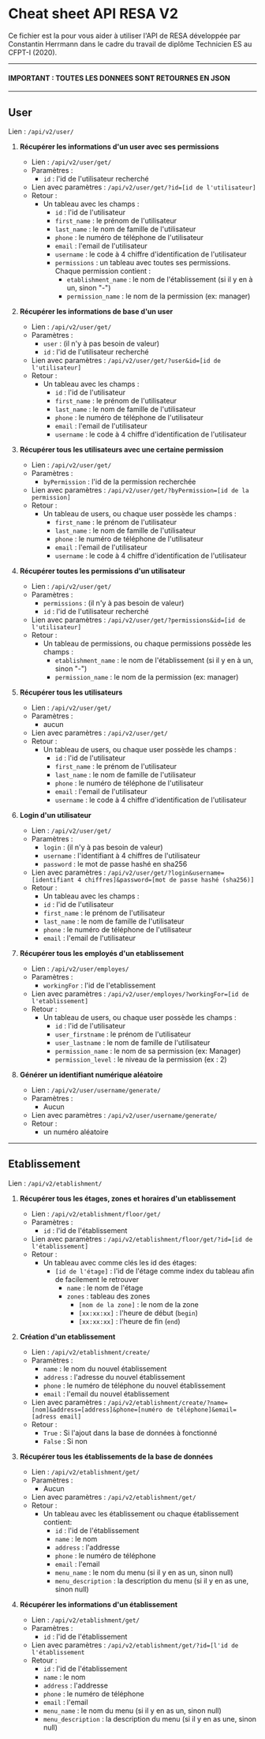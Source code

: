 # Cheat sheet API RESA V2
Ce fichier est la pour vous aider à utiliser l'API de RESA développée par Constantin Herrmann dans le cadre du travail de diplôme Technicien ES au CFPT-I (2020).

---
#### IMPORTANT : TOUTES LES DONNEES SONT RETOURNES EN JSON
---

## User
Lien : ```/api/v2/user/```

1. **Récupérer les informations d'un user avec ses permissions**
   - Lien : ```/api/v2/user/get/```
   - Paramètres : 
     - ```id``` : l'id de l'utilisateur recherché
   - Lien avec paramètres : ```/api/v2/user/get/?id=[id de l'utilisateur]```
   - Retour : 
     - Un tableau avec les champs :
       - ```id``` : l'id de l'utilisateur
       - ```first_name``` : le prénom de l'utilisateur
       - ```last_name``` : le nom de famille de l'utilisateur
       - ```phone``` : le numéro de téléphone de l'utilisateur
       - ```email``` : l'email de l'utilisateur
       - ```username``` : le code à 4 chiffre d'identification de l'utilisateur
       - ```permissions``` : un tableau avec toutes ses permissions. Chaque permission contient :
           - ```etablishment_name``` : le nom de l'établissement (si il y en à un, sinon "-")
           - ```permission_name``` : le nom de la permission (ex: manager)
  
2. **Récupérer les informations de base d'un user**
   - Lien : ```/api/v2/user/get/```
   - Paramètres : 
     - ```user``` : (il n'y à pas besoin de valeur)
     - ```id``` : l'id de l'utilisateur recherché
   - Lien avec paramètres : ```/api/v2/user/get/?user&id=[id de l'utilisateur]```
   - Retour : 
     - Un tableau avec les champs :
       - ```id``` : l'id de l'utilisateur
       - ```first_name``` : le prénom de l'utilisateur
       - ```last_name``` : le nom de famille de l'utilisateur
       - ```phone``` : le numéro de téléphone de l'utilisateur
       - ```email``` : l'email de l'utilisateur
       - ```username``` : le code à 4 chiffre d'identification de l'utilisateur

3. **Récupérer tous les utilisateurs avec une certaine permission**
   - Lien : ```/api/v2/user/get/```
   - Paramètres : 
     - ```byPermission``` : l'id de la permission recherchée
   - Lien avec paramètres : ```/api/v2/user/get/?byPermission=[id de la permission]```
   - Retour : 
     - Un tableau de users, ou chaque user possède les champs :
       - ```first_name``` : le prénom de l'utilisateur
       - ```last_name``` : le nom de famille de l'utilisateur
       - ```phone``` : le numéro de téléphone de l'utilisateur
       - ```email``` : l'email de l'utilisateur
       - ```username``` : le code à 4 chiffre d'identification de l'utilisateur

4. **Récupérer toutes les permissions d'un utilisateur**
   - Lien : ```/api/v2/user/get/```
   - Paramètres : 
     - ```permissions``` : (il n'y à pas besoin de valeur)
     - ```id``` : l'id de l'utilisateur recherché
   - Lien avec paramètres : ```/api/v2/user/get/?permissions&id=[id de l'utilisateur]```
   - Retour : 
     - Un tableau de permissions, ou chaque permissions possède les champs :
       - ```etablishment_name``` : le nom de l'établissement (si il y en à un, sinon "-")
       - ```permission_name``` : le nom de la permission (ex: manager)

5. **Récupérer tous les utilisateurs**
   - Lien : ```/api/v2/user/get/```
   - Paramètres : 
     - aucun
   - Lien avec paramètres : ```/api/v2/user/get/```
   - Retour : 
     - Un tableau de users, ou chaque user possède les champs :
       - ```id``` : l'id de l'utilisateur
       - ```first_name``` : le prénom de l'utilisateur
       - ```last_name``` : le nom de famille de l'utilisateur
       - ```phone``` : le numéro de téléphone de l'utilisateur
       - ```email``` : l'email de l'utilisateur
       - ```username``` : le code à 4 chiffre d'identification de l'utilisateur
  
6. **Login d'un utilisateur**
   - Lien : ```/api/v2/user/get/```
   - Paramètres : 
     - ```login``` : (il n'y à pas besoin de valeur)
     - ```username``` : l'identifiant à 4 chiffres de l'utilisateur
     - ```password``` : le mot de passe hashé en sha256
   - Lien avec paramètres : ```/api/v2/user/get/?login&username=[identifiant 4 chiffres]&password=[mot de passe hashé (sha256)]```
   - Retour : 
       - Un tableau avec les champs :
       - ```id``` : l'id de l'utilisateur
       - ```first_name``` : le prénom de l'utilisateur
       - ```last_name``` : le nom de famille de l'utilisateur
       - ```phone``` : le numéro de téléphone de l'utilisateur
       - ```email``` : l'email de l'utilisateur

7. **Récupérer tous les employés d'un etablissement**
   - Lien : ```/api/v2/user/employes/```
   - Paramètres : 
     - ```workingFor``` : l'id de l'etablissement
   - Lien avec paramètres : ```/api/v2/user/employes/?workingFor=[id de l'etablissement]```
   - Retour : 
     - Un tableau de users, ou chaque user possède les champs :
        - ```id``` : l'id de l'utilisateur
        - ```user_firstname``` : le prénom de l'utilisateur
        - ```user_lastname``` : le nom de famille de l'utilisateur
        - ```permission_name``` : le nom de sa permission (ex: Manager)
        - ```permission_level``` : le niveau de la permission (ex : 2)

8. **Générer un identifiant numérique aléatoire**
   - Lien : ```/api/v2/user/username/generate/```
   - Paramètres : 
     - Aucun
   - Lien avec paramètres : ```/api/v2/user/username/generate/```
   - Retour : 
     - un numéro aléatoire

---
## Etablissement
Lien : ```/api/v2/etablishment/```

1. **Récupérer tous les étages, zones et horaires d'un etablissement**
   - Lien : ```/api/v2/etablishment/floor/get/```
   - Paramètres : 
     - ```id``` : l'id de l'établissement
   - Lien avec paramètres : ```/api/v2/etablishment/floor/get/?id=[id de l'établissement]```
   - Retour : 
       - Un tableau avec comme clés les id des étages:
         - ```[id de l'étage]``` : l'id de l'étage comme index du tableau afin de facilement le retrouver
           - ```name``` : le nom de l'étage
           - ```zones``` : tableau des zones
             - ```[nom de la zone]``` : le nom de la zone
             - ```[xx:xx:xx]``` : l'heure de début (```begin```)
             - ```[xx:xx:xx]``` : l'heure de fin (```end```)

2. **Création d'un etablissement**
   - Lien : ```/api/v2/etablishment/create/```
   - Paramètres : 
     - ```name``` : le nom du nouvel établissement
     - ```address``` : l'adresse du nouvel établissement
     - ```phone``` : le numéro de téléphone du nouvel établissement
     - ```email``` : l'email du nouvel établissement
   - Lien avec paramètres : ```/api/v2/etablishment/create/?name=[nom]&address=[address]&phone=[numéro de téléphone]&email=[adress email]```
   - Retour : 
       - ```True``` : Si l'ajout dans la base de données à fonctionné
       - ```False``` : Si non

3. **Récupérer tous les établissements de la base de données**
   - Lien : ```/api/v2/etablishment/get/```
   - Paramètres : 
     - Aucun
   - Lien avec paramètres : ```/api/v2/etablishment/get/```
   - Retour : 
       - Un tableau avec les établissement ou chaque établissement contient:
         - ```id``` : l'id de l'établissement
         - ```name``` : le nom
         - ```address``` : l'addresse
         - ```phone``` : le numéro de téléphone
         - ```email``` : l'email
         - ```menu_name``` : le nom du menu (si il y en as un, sinon null)
         - ```menu_description``` : la description du menu (si il y en as une, sinon null)

4. **Récupérer les informations d'un établissement**
   - Lien : ```/api/v2/etablishment/get/```
   - Paramètres : 
     - ```id``` : l'id de l'établissement
   - Lien avec paramètres : ```/api/v2/etablishment/get/?id=[l'id de l'établissement```
   - Retour : 
       - ```id``` : l'id de l'établissement
       - ```name``` : le nom
       - ```address``` : l'addresse
       - ```phone``` : le numéro de téléphone
       - ```email``` : l'email
       - ```menu_name``` : le nom du menu (si il y en as un, sinon null)
       - ```menu_description``` : la description du menu (si il y en as une, sinon null)